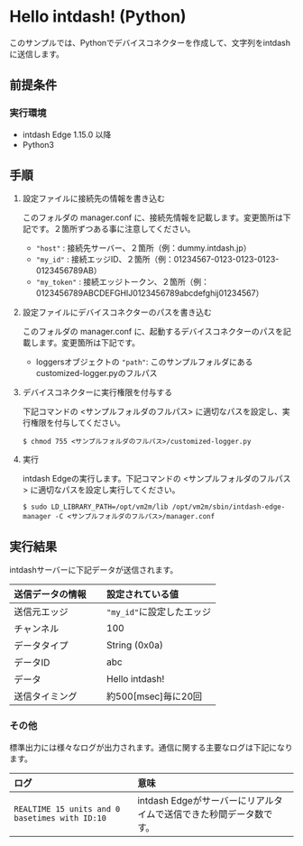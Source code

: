 Hello intdash! (Python)
=======================

このサンプルでは、Pythonでデバイスコネクターを作成して、文字列をintdashに送信します。

## 前提条件

### 実行環境
- intdash Edge 1.15.0 以降
- Python3

## 手順

1. 設定ファイルに接続先の情報を書き込む

    このフォルダの manager.conf に、接続先情報を記載します。変更箇所は下記です。２箇所ずつある事に注意してください。
    
    - `"host"` : 接続先サーバー、２箇所（例：dummy.intdash.jp）
    - `"my_id"` : 接続エッジID、２箇所（例：01234567-0123-0123-0123-0123456789AB）
    - `"my_token"` : 接続エッジトークン、２箇所（例：0123456789ABCDEFGHIJ0123456789abcdefghij01234567）

2. 設定ファイルにデバイスコネクターのパスを書き込む

    このフォルダの manager.conf に、起動するデバイスコネクターのパスを記載します。変更箇所は下記です。

    - loggersオブジェクトの `"path"`: このサンプルフォルダにあるcustomized-logger.pyのフルパス

3. デバイスコネクターに実行権限を付与する

    下記コマンドの <サンプルフォルダのフルパス> に適切なパスを設定し、実行権限を付与してください。

    ```
    $ chmod 755 <サンプルフォルダのフルパス>/customized-logger.py
    ````

4. 実行

    intdash Edgeの実行します。下記コマンドの <サンプルフォルダのフルパス> に適切なパスを設定し実行してください。

    ```
    $ sudo LD_LIBRARY_PATH=/opt/vm2m/lib /opt/vm2m/sbin/intdash-edge-manager -C <サンプルフォルダのフルパス>/manager.conf
    ```

## 実行結果

intdashサーバーに下記データが送信されます。

| 送信データの情報    　| 設定されている値          |
|:-------------------|:-----------------------|
| 送信元エッジ         | `"my_id"`に設定したエッジ |
| チャンネル           | 100                    |
| データタイプ         | String (0x0a)          |
| データID            | abc                    |
| データ              | Hello intdash!         |
| 送信タイミング       | 約500[msec]毎に20回     |


### その他

標準出力には様々なログが出力されます。通信に関する主要なログは下記になります。

| ログ                                                 | 意味                                                                              |
|:----------------------------------------------------|:----------------------------------------------------------------------------------|
| `REALTIME 15 units and 0 basetimes with ID:10`      | intdash Edgeがサーバーにリアルタイムで送信できた秒間データ数です。                          |
